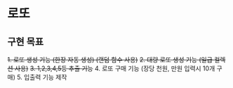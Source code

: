 # 로또
## 구현 목표
~~1. 로또 생성 기능 (한장 자동 생성) (랜덤 함수 사용)~~
~~2. 대량 로또 생성 기능 (일급 컬렉션 사용)~~
~~3. 1,2,3,4,5등 추출 기능~~ 
4. 로또 구매 기능 (장당 천원, 만원 입력시 10개 구매)
5. 입출력 기능 제작


